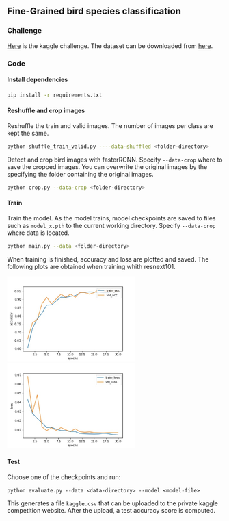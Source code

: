 ## Fine-Grained bird species classification

### Challenge
[Here](https://www.kaggle.com/c/mva-recvis-2020/leaderboard) is the kaggle challenge. The dataset can be downloaded from [here](https://www.kaggle.com/c/mva-recvis-2020/data).

### Code

#### Install dependencies

```bash
pip install -r requirements.txt
```

#### Reshuffle and crop images
Reshuffle the train and valid images. The number of images per class are kept the same.
```bash
python shuffle_train_valid.py ----data-shuffled <folder-directory>
```

Detect and crop bird images with fasterRCNN. Specify ```--data-crop``` where to save the cropped images.
You can overwrite the original images by the specifying the folder containing the original images.
```bash
python crop.py --data-crop <folder-directory>
```

#### Train
Train the model. As the model trains, model checkpoints are saved to files such as `model_x.pth` to the current working directory.
Specify ```--data-crop``` where data is located.
```bash
python main.py --data <folder-directory>
```
When training is finished, accuracy and loss are plotted and saved.
The following plots are obtained when training whith resnext101.
<p float="left">
  <img src="resnext101_accuarcy.jpg" width="300" />
  <img src="resnext101_loss.jpg" width="300" /> 
</p>


#### Test


Choose one of the checkpoints and run:

```
python evaluate.py --data <data-directory> --model <model-file>
```

This generates a file `kaggle.csv` that can be uploaded to the private kaggle competition website. After the upload,
a test accuracy score is computed. 



